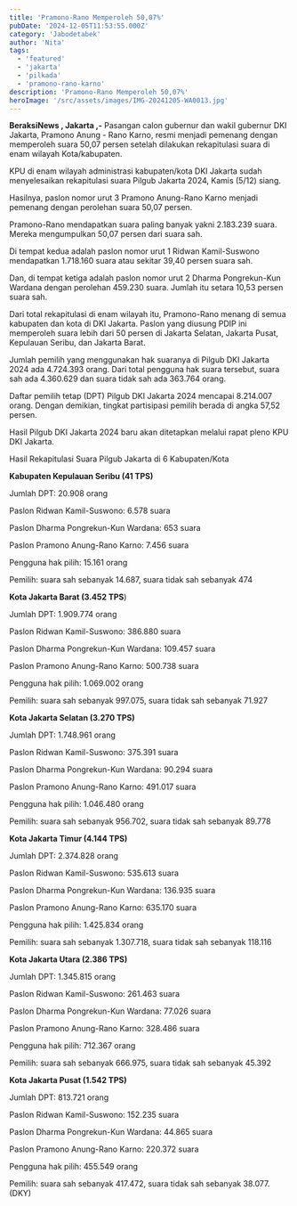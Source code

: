 ```yaml
---
title: 'Pramono-Rano Memperoleh 50,07%'
pubDate: '2024-12-05T11:53:55.000Z'
category: 'Jabodetabek'
author: 'Nita'
tags:
  - 'featured'
  - 'jakarta'
  - 'pilkada'
  - 'pramono-rano-karno'
description: 'Pramono-Rano Memperoleh 50,07%'
heroImage: '/src/assets/images/IMG-20241205-WA0013.jpg'
---
```


**BeraksiNews , Jakarta ,-** Pasangan calon gubernur dan wakil gubernur DKI Jakarta, Pramono Anung - Rano Karno, resmi menjadi pemenang dengan memperoleh suara 50,07 persen setelah dilakukan rekapitulasi suara di enam wilayah Kota/kabupaten.

KPU di enam wilayah administrasi kabupaten/kota DKI Jakarta sudah menyelesaikan rekapitulasi suara Pilgub Jakarta 2024, Kamis (5/12) siang.

Hasilnya, paslon nomor urut 3 Pramono Anung-Rano Karno menjadi pemenang dengan perolehan suara 50,07 persen.

Pramono-Rano mendapatkan suara paling banyak yakni 2.183.239 suara. Mereka mengumpulkan 50,07 persen dari suara sah.

Di tempat kedua adalah paslon nomor urut 1 Ridwan Kamil-Suswono mendapatkan 1.718.160 suara atau sekitar 39,40 persen suara sah.

Dan, di tempat ketiga adalah paslon nomor urut 2 Dharma Pongrekun-Kun Wardana dengan perolehan 459.230 suara. Jumlah itu setara 10,53 persen suara sah.

Dari total rekapitulasi di enam wilayah itu, Pramono-Rano menang di semua kabupaten dan kota di DKI Jakarta. Paslon yang diusung PDIP ini memperoleh suara lebih dari 50 persen di Jakarta Selatan, Jakarta Pusat, Kepulauan Seribu, dan Jakarta Barat.

Jumlah pemilih yang menggunakan hak suaranya di Pilgub DKI Jakarta 2024 ada 4.724.393 orang. Dari total pengguna hak suara tersebut, suara sah ada 4.360.629 dan suara tidak sah ada 363.764 orang.

Daftar pemilih tetap (DPT) Pilgub DKI Jakarta 2024 mencapai 8.214.007 orang. Dengan demikian, tingkat partisipasi pemilih berada di angka 57,52 persen.

Hasil Pilgub DKI Jakarta 2024 baru akan ditetapkan melalui rapat pleno KPU DKI Jakarta.

Hasil Rekapitulasi Suara Pilgub Jakarta di 6 Kabupaten/Kota

**Kabupaten Kepulauan Seribu (41 TPS)**

Jumlah DPT: 20.908 orang

Paslon Ridwan Kamil-Suswono: 6.578 suara

Paslon Dharma Pongrekun-Kun Wardana: 653 suara

Paslon Pramono Anung-Rano Karno: 7.456 suara

Pengguna hak pilih: 15.161 orang

Pemilih: suara sah sebanyak 14.687, suara tidak sah sebanyak 474

**Kota Jakarta Barat (3.452 TPS**)

Jumlah DPT: 1.909.774 orang

Paslon Ridwan Kamil-Suswono: 386.880 suara

Paslon Dharma Pongrekun-Kun Wardana: 109.457 suara

Paslon Pramono Anung-Rano Karno: 500.738 suara

Pengguna hak pilih: 1.069.002 orang

Pemilih: suara sah sebanyak 997.075, suara tidak sah sebanyak 71.927

**Kota Jakarta Selatan (3.270 TPS)**

Jumlah DPT: 1.748.961 orang

Paslon Ridwan Kamil-Suswono: 375.391 suara

Paslon Dharma Pongrekun-Kun Wardana: 90.294 suara

Paslon Pramono Anung-Rano Karno: 491.017 suara

Pengguna hak pilih: 1.046.480 orang

Pemilih: suara sah sebanyak 956.702, suara tidak sah sebanyak 89.778

**Kota Jakarta Timur (4.144 TPS)**

Jumlah DPT: 2.374.828 orang

Paslon Ridwan Kamil-Suswono: 535.613 suara

Paslon Dharma Pongrekun-Kun Wardana: 136.935 suara

Paslon Pramono Anung-Rano Karno: 635.170 suara

Pengguna hak pilih: 1.425.834 orang

Pemilih: suara sah sebanyak 1.307.718, suara tidak sah sebanyak 118.116

**Kota Jakarta Utara (2.386 TPS)**

Jumlah DPT: 1.345.815 orang

Paslon Ridwan Kamil-Suswono: 261.463 suara

Paslon Dharma Pongrekun-Kun Wardana: 77.026 suara

Paslon Pramono Anung-Rano Karno: 328.486 suara

Pengguna hak pilih: 712.367 orang

Pemilih: suara sah sebanyak 666.975, suara tidak sah sebanyak 45.392

**Kota Jakarta Pusat (1.542 TPS)**

Jumlah DPT: 813.721 orang

Paslon Ridwan Kamil-Suswono: 152.235 suara

Paslon Dharma Pongrekun-Kun Wardana: 44.865 suara

Paslon Pramono Anung-Rano Karno: 220.372 suara

Pengguna hak pilih: 455.549 orang

Pemilih: suara sah sebanyak 417.472, suara tidak sah sebanyak 38.077. (DKY)
